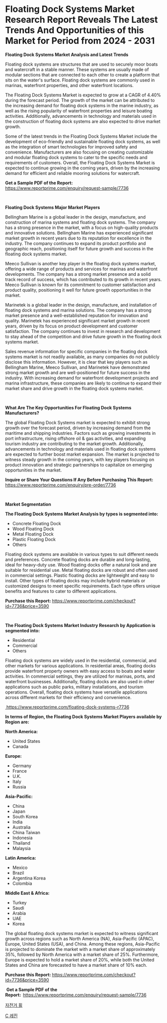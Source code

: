 <p><h1>Floating Dock Systems Market Research Report Reveals The Latest Trends And Opportunities of this Market for Period from 2024 - 2031</h1></p><p><strong>Floating Dock Systems Market Analysis and Latest Trends</strong></p>
<p><p>Floating dock systems are structures that are used to securely moor boats and watercraft in a stable manner. These systems are usually made of modular sections that are connected to each other to create a platform that sits on the water's surface. Floating dock systems are commonly used in marinas, waterfront properties, and other waterfront locations.</p><p>The Floating Dock Systems Market is expected to grow at a CAGR of 4.40% during the forecast period. The growth of the market can be attributed to the increasing demand for floating dock systems in the marine industry, as well as the rising popularity of waterfront properties and leisure boating activities. Additionally, advancements in technology and materials used in the construction of floating dock systems are also expected to drive market growth.</p><p>Some of the latest trends in the Floating Dock Systems Market include the development of eco-friendly and sustainable floating dock systems, as well as the integration of smart technologies for improved safety and convenience. Manufacturers are also focusing on creating customizable and modular floating dock systems to cater to the specific needs and requirements of customers. Overall, the Floating Dock Systems Market is expected to continue growing in the coming years, driven by the increasing demand for efficient and reliable mooring solutions for watercraft.</p></p>
<p><strong>Get a Sample PDF of the Report:&nbsp;</strong> <a href="https://www.reportprime.com/enquiry/request-sample/7736">https://www.reportprime.com/enquiry/request-sample/7736</a></p>
<p>&nbsp;</p>
<p><strong>Floating Dock Systems Major Market Players</strong></p>
<p><p>Bellingham Marine is a global leader in the design, manufacture, and construction of marina systems and floating dock systems. The company has a strong presence in the market, with a focus on high-quality products and innovative solutions. Bellingham Marine has experienced significant market growth in recent years due to its reputation for excellence in the industry. The company continues to expand its product portfolio and geographic reach, positioning itself for future growth and success in the floating dock systems market.</p><p>Meeco Sullivan is another key player in the floating dock systems market, offering a wide range of products and services for marinas and waterfront developments. The company has a strong market presence and a solid track record of success, which has contributed to its growth in recent years. Meeco Sullivan is known for its commitment to customer satisfaction and product quality, positioning it well for future growth opportunities in the market.</p><p>Marinetek is a global leader in the design, manufacture, and installation of floating dock systems and marina solutions. The company has a strong market presence and a well-established reputation for innovation and quality. Marinetek has experienced significant market growth in recent years, driven by its focus on product development and customer satisfaction. The company continues to invest in research and development to stay ahead of the competition and drive future growth in the floating dock systems market.</p><p>Sales revenue information for specific companies in the floating dock systems market is not readily available, as many companies do not publicly disclose this information. However, it is clear that key players such as Bellingham Marine, Meeco Sullivan, and Marinetek have demonstrated strong market growth and are well-positioned for future success in the industry. With increasing demand for waterfront development projects and marina infrastructure, these companies are likely to continue to expand their market share and drive growth in the floating dock systems market.</p></p>
<p>&nbsp;</p>
<p><strong>What Are The Key Opportunities For Floating Dock Systems Manufacturers?</strong></p>
<p><p>The global Floating Dock Systems market is expected to exhibit strong growth over the forecast period, driven by increasing demand from the maritime and shipping industries. Factors such as growing investments in port infrastructure, rising offshore oil & gas activities, and expanding tourism industry are contributing to the market growth. Additionally, advancements in technology and materials used in floating dock systems are expected to further boost market expansion. The market is projected to witness steady growth in the coming years, with key players focusing on product innovation and strategic partnerships to capitalize on emerging opportunities in the market.</p></p>
<p><strong>Inquire or Share Your Questions If Any Before Purchasing This Report:</strong> <a href="https://www.reportprime.com/enquiry/pre-order/7736">https://www.reportprime.com/enquiry/pre-order/7736</a></p>
<p>&nbsp;</p>
<p><strong>Market Segmentation</strong></p>
<p><strong>The Floating Dock Systems Market Analysis by types is segmented into:</strong></p>
<p><ul><li>Concrete Floating Dock</li><li>Wood Floating Dock</li><li>Metal Floating Dock</li><li>Plastic Floating Dock</li><li>Others</li></ul></p>
<p><p>Floating dock systems are available in various types to suit different needs and preferences. Concrete floating docks are durable and long-lasting, ideal for heavy-duty use. Wood floating docks offer a natural look and are suitable for residential use. Metal floating docks are robust and often used in commercial settings. Plastic floating docks are lightweight and easy to install. Other types of floating docks may include hybrid materials or customized designs to meet specific requirements. Each type offers unique benefits and features to cater to different applications.</p></p>
<p><strong>Purchase this Report:&nbsp;</strong><a href="https://www.reportprime.com/checkout?id=7736&price=3590">https://www.reportprime.com/checkout?id=7736&price=3590</a></p>
<p>&nbsp;</p>
<p><strong>The Floating Dock Systems Market Industry Research by Application is segmented into:</strong></p>
<p><ul><li>Residential</li><li>Commercial</li><li>Others</li></ul></p>
<p><p>Floating dock systems are widely used in the residential, commercial, and other markets for various applications. In residential areas, floating docks provide waterfront property owners with easy access to boats and water activities. In commercial settings, they are utilized for marinas, ports, and waterfront businesses. Additionally, floating docks are also used in other applications such as public parks, military installations, and tourism operations. Overall, floating dock systems have versatile applications across different markets for their efficiency and convenience.</p></p>
<p><a href="https://www.reportprime.com/floating-dock-systems-r7736">&nbsp;https://www.reportprime.com/floating-dock-systems-r7736</a></p>
<p><strong>In terms of Region, the Floating Dock Systems Market Players available by Region are:</strong></p>
<p>
    <p> <strong> North America: </strong>
        <ul>
            <li>United States</li>
            <li>Canada</li>
        </ul>
        </p> 
    <p> <strong> Europe: </strong>
        <ul>
            <li>Germany</li>
            <li>France</li>
            <li>U.K.</li>
            <li>Italy</li>
            <li>Russia</li>
        </ul>
        </p> 
    <p> <strong> Asia-Pacific: </strong>
        <ul>
            <li>China</li>
            <li>Japan</li>
            <li>South Korea</li>
            <li>India</li>
            <li>Australia</li>
            <li>China Taiwan</li>
            <li>Indonesia</li>
            <li>Thailand</li>
            <li>Malaysia</li>
        </ul>
        </p> 
    <p> <strong> Latin America: </strong>
        <ul>
            <li>Mexico</li>
            <li>Brazil</li>
            <li>Argentina Korea</li>
            <li>Colombia</li>
        </ul>
        </p> 
    <p> <strong> Middle East & Africa: </strong>
        <ul>
            <li>Turkey</li>
            <li>Saudi</li>
            <li>Arabia</li>
            <li>UAE</li>
            <li>Korea</li>
        </ul>
    </p>
    </p>
<p><p>The global floating dock systems market is expected to witness significant growth across regions such as North America (NA), Asia-Pacific (APAC), Europe, United States (USA), and China. Among these regions, Asia-Pacific is projected to dominate the market with a market share of approximately 35%, followed by North America with a market share of 25%. Furthermore, Europe is expected to hold a market share of 20%, while both the United States and China are forecasted to have a market share of 10% each.</p></p>
<p><strong>Purchase this Report: </strong><a href="https://www.reportprime.com/checkout?id=7736&price=3590">https://www.reportprime.com/checkout?id=7736&price=3590</a></p>
<p>&nbsp;<strong>Get a Sample PDF of the Report:&nbsp;&nbsp;</strong><a href="https://www.reportprime.com/enquiry/request-sample/7736">https://www.reportprime.com/enquiry/request-sample/7736</a></p>
<p><strong></strong></p>
<p><p><a href="https://github.com/wallacBahrtyinger567686/Market-Research-Report-List-1/blob/main/539692127298.md">자전거 휠</a></p><p><a href="https://github.com/WilburKihn5676/Market-Research-Report-List-1/blob/main/387746427292.md">C 레진</a></p></p>